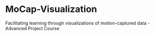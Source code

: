 # MoCap-Visualization
Facilitating learning through visualizations of motion-captured data - Advanced Project Course
